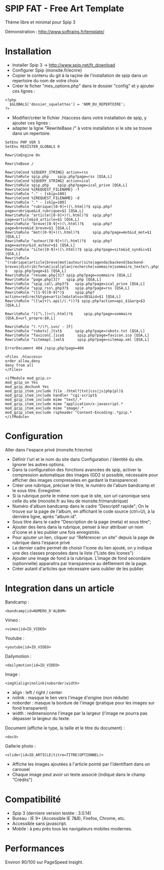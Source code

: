 SPIP FAT - Free Art Template
=======
Thème libre et minimal pour Spip 3

Démonstration : http://www.softrains.fr/template/


Installation
============

- Installer Spip 3 -> http://www.spip.net/fr_download
- Configurer Spip (monsite.fr/ecrire) 
- Copier le contenu du git à la raçine de l'installation de spip dans un repertoire du nom de votre choix
- Créer le ficher "mes_options.php" dans le dossier "config" et y ajouter ces lignes :

```
<?php
  $GLOBALS['dossier_squelettes'] = 'NOM_DU_REPERTOIRE';
?>
```

- Modifier/créer le fichier .htaccess dans votre installation de spip, y ajouter ces lignes :
- adapter la ligne "RewriteBase /" à votre installation si le site se trouve dans un repertoire.

```
SetEnv PHP_VER 5
SetEnv REGISTER_GLOBALS 0

RewriteEngine On

RewriteBase /

RewriteCond %{QUERY_STRING} action=rss
RewriteRule spip.php	spip.php?page=rss [QSA,L]
RewriteCond %{QUERY_STRING} action=ical
RewriteRule spip.php	spip.php?page=ical_prive [QSA,L]
RewriteCond %{REQUEST_FILENAME} -f
RewriteRule "." - [skip=100]
RewriteCond %{REQUEST_FILENAME} -d
RewriteRule "." - [skip=100]
RewriteRule ^rubrique([0-9]+)(\.html)?$	spip.php?page=rubrique&id_rubrique=$1 [QSA,L]
RewriteRule ^article([0-9]+)(\.html)?$	spip.php?page=article&id_article=$1 [QSA,L]
RewriteRule ^breve([0-9]+)(\.html)?$	spip.php?page=breve&id_breve=$1 [QSA,L]
RewriteRule ^mot([0-9]+)(\.html)?$		spip.php?page=mot&id_mot=$1 [QSA,L]
RewriteRule ^auteur([0-9]+)(\.html)?$	spip.php?page=auteur&id_auteur=$1 [QSA,L]
RewriteRule ^site([0-9]+)(\.html)?$	spip.php?page=site&id_syndic=$1 [QSA,L]
RewriteRule ^(rubrique|article|breve|mot|auteur|site|agenda|backend|backend-breves|distrib|forum|ical|plan|recherche|sommaire|sommaire_texte)\.php3?$	spip.php?page=$1 [QSA,L]
RewriteRule ^resume.php[3]?	spip.php?page=sommaire [QSA,L]
RewriteRule ^page.php[3]?	spip.php [QSA,L]
RewriteRule ^spip_cal\.php3?$	spip.php?page=ical_prive [QSA,L]
RewriteRule ^spip_rss\.php3?$	spip.php?page=rss [QSA,L]
RewriteRule ^([1-9][0-9]*)$     spip.php?action=redirect&type=article&status=301&id=$1 [QSA,L]
RewriteRule ^([\w]+)\.api(/(.*))?$ spip.php?action=api_$1&arg=$3 [QSA,L]

RewriteRule ^([^\.])+(\.html)?$		spip.php?page=sommaire [QSA,E=url_propre:$0,L]

RewriteRule ^(.*/)?\.svn/ - [F]
RewriteRule ^robots[.]txt$      spip.php?page=robots.txt [QSA,L]
RewriteRule ^favicon[.]ico$      spip.php?page=favicon.ico [QSA,L]
RewriteRule ^sitemap[.]xml$      spip.php?page=sitemap.xml [QSA,L]

ErrorDocument 404 /spip.php?page=404

<Files .htaccess>
order allow,deny
deny from all
</Files>

<ifModule mod_gzip.c>
mod_gzip_on Yes
mod_gzip_dechunk Yes
mod_gzip_item_include file .(html?|txt|css|js|php|pl)$
mod_gzip_item_include handler ^cgi-script$
mod_gzip_item_include mime ^text/.*
mod_gzip_item_include mime ^application/x-javascript.*
mod_gzip_item_exclude mime ^image/.*
mod_gzip_item_exclude rspheader ^Content-Encoding:.*gzip.*
</ifModule>
```


Configuration
=============

Aller dans l'espace privé (monsite.fr/ecrire)

- Définir l'url et le nom du site dans Configuration / Identité du site. Ignorer les autres options.
- Dans la configuration des fonctions avancées de spip, activer la compression automatique des images (GD2 si possible, nécessaire pour afficher des images compressées en gardant la transparence)
- Créer une rubrique, préciser le titre, le numéro de l'abum bandcamp et le sous titre. Enregistrer.
 - Si la rubrique porte le même nom que le site, son url canonique sera celle du site (monsite.fr au lieu de monsite.fr/marubrique)
 - Numéro d'album bandcamp dans le cadre "Descriptif rapide"; On le trouve sur la page de l'album, en affichant le code source (ctrl+U), à la dernière ligne, après "album id".
 - Sous titre dans le cadre "Description de la page (meta) et sous titre";
- Ajouter des liens dans la rubrique, penser à leur attribuer un nom d'icone et à les publier une fois enregistrés. 
 - Pour ajouter un lien, cliquer sur "Référencer un site" depuis la page de rubrique dans l'espace privé
 - Le dernier cadre permet de choisir l'icone du lien ajouté, on y indique une des classes proposées dans la liste ("Liste des Icones")
- Ajouter une image de fond à la rubrique. L'image de fond secondaire (optionnelle) apparaitra par transparence au défilement de la page.
- Créer autant d'articles que nécessaire sans oublier de les publier.



Integration dans un article
===========

Bandcamp : 
```  
<bandcamp|id=NUMERO_D'ALBUM>
```

Vimeo : 
```  
<vimeo|id=ID_VIDEO>
```

Youtube : 
```  
<youtube|id=ID_VIDEO>
```

Dailymotion : 
```  
<dailymotion|id=ID_VIDEO>
```

Image :
```  
<imgX|align|nolink|noborder|width>
```
 - align : left / right / center
 - nolink : masque le lien vers l'image d'origine (non réduite)
 - noborder : masque la bordure de l'image (pratique pour les images sur fond transparent)
 - width : redimensionne l'image par la largeur (l'image ne pourra pas dépasser la largeur du texte.
 
Document (affiche le type, la taille et le titre du document) : 
```  
<docX>
```

Gallerie photo : 
```  
<slider|id=ID_ARTICLE|titre=TITRE(OPTIONNEL)>
```
 - Affiche les images ajoutées à l'article pointé par l'identifiant dans un carousel
 - Chaque image peut avoir un texte associé (indiqué dans le champ "Crédits")

Compatibilité 
=============

- Spip 3 (derniere version testée : 3.0.14)
- Bureau : IE 9+ (Accessible IE 7&8), Firefox, Chrome, etc.
- Accessible sans javascript.
- Mobile : à peu près tous les navigateurs mobiles modernes.

Performances 
=============

Environ 90/100 sur PageSpeed Insight.
